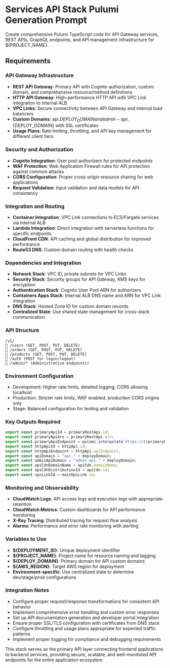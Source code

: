# Services API Stack Pulumi Generation Prompt

Create comprehensive Pulumi TypeScript code for API Gateway services, REST APIs, GraphQL endpoints, and API management infrastructure for ${PROJECT_NAME}.

## Requirements

### API Gateway Infrastructure
- **REST API Gateway**: Primary API with Cognito authorization, custom domain, and comprehensive resource/method definitions
- **HTTP API Gateway**: High-performance HTTP API with VPC Link integration to internal ALB
- **VPC Links**: Secure connectivity between API Gateway and internal load balancers
- **Custom Domains**: api.${DEPLOY_DOMAIN} and admin-api.${DEPLOY_DOMAIN} with SSL certificates
- **Usage Plans**: Rate limiting, throttling, and API key management for different client tiers

### Security and Authorization
- **Cognito Integration**: User pool authorizers for protected endpoints
- **WAF Protection**: Web Application Firewall rules for API protection against common attacks
- **CORS Configuration**: Proper cross-origin resource sharing for web applications
- **Request Validation**: Input validation and data models for API consistency

### Integration and Routing
- **Container Integration**: VPC Link connections to ECS/Fargate services via internal ALB
- **Lambda Integration**: Direct integration with serverless functions for specific endpoints
- **CloudFront CDN**: API caching and global distribution for improved performance
- **Route53 DNS**: Custom domain routing with health checks

### Dependencies and Integration
- **Network Stack**: VPC ID, private subnets for VPC Links
- **Security Stack**: Security groups for API Gateway, KMS keys for encryption
- **Authentication Stack**: Cognito User Pool ARN for authorizers
- **Containers Apps Stack**: Internal ALB DNS name and ARN for VPC Link integration
- **DNS Stack**: Hosted Zone ID for custom domain records
- **Centralized State**: Use shared state management for cross-stack communication

### API Structure
```
/v1/
   /users (GET, POST, PUT, DELETE)
   /orders (GET, POST, PUT, DELETE)
   /products (GET, POST, PUT, DELETE)
   /auth (POST for login/logout)
   /admin/* (Administrative endpoints)
```

### Environment Configuration
- Development: Higher rate limits, detailed logging, CORS allowing localhost
- Production: Stricter rate limits, WAF enabled, production CORS origins only
- Stage: Balanced configuration for testing and validation

### Key Outputs Required
```typescript
export const primaryApiId = primaryRestApi.id;
export const primaryApiArn = primaryRestApi.arn;
export const primaryApiEndpoint = pulumi.interpolate`https://${primaryRestApi.id}.execute-api.${region}.amazonaws.com/${environment}`;
export const httpApiId = httpApi.id;
export const httpApiEndpoint = httpApi.apiEndpoint;
export const apiDomain = "api." + deployDomain;
export const adminApiDomain = "admin-api." + deployDomain;
export const apiCdnDomainName = apiCdn.domainName;
export const apiCdnDistributionId = apiCdn.id;
export const vpcLinkId = mainVpcLink.id;
```

### Monitoring and Observability
- **CloudWatch Logs**: API access logs and execution logs with appropriate retention
- **CloudWatch Metrics**: Custom dashboards for API performance monitoring
- **X-Ray Tracing**: Distributed tracing for request flow analysis
- **Alarms**: Performance and error rate monitoring with alerting

### Variables to Use
- **${DEPLOYMENT_ID}**: Unique deployment identifier
- **${PROJECT_NAME}**: Project name for resource naming and tagging
- **${DEPLOY_DOMAIN}**: Primary domain for API custom domains
- **${AWS_REGION}**: Target AWS region for deployment
- **Environment-specific**: Use centralized state to determine dev/stage/prod configurations

### Integration Notes
- Configure proper request/response transformations for consistent API behavior
- Implement comprehensive error handling and custom error responses
- Set up API documentation generation and developer portal integration
- Ensure proper SSL/TLS configuration with certificates from DNS stack
- Configure throttling and usage plans appropriate for expected traffic patterns
- Implement proper logging for compliance and debugging requirements

This stack serves as the primary API layer connecting frontend applications to backend services, providing secure, scalable, and well-monitored API endpoints for the entire application ecosystem.